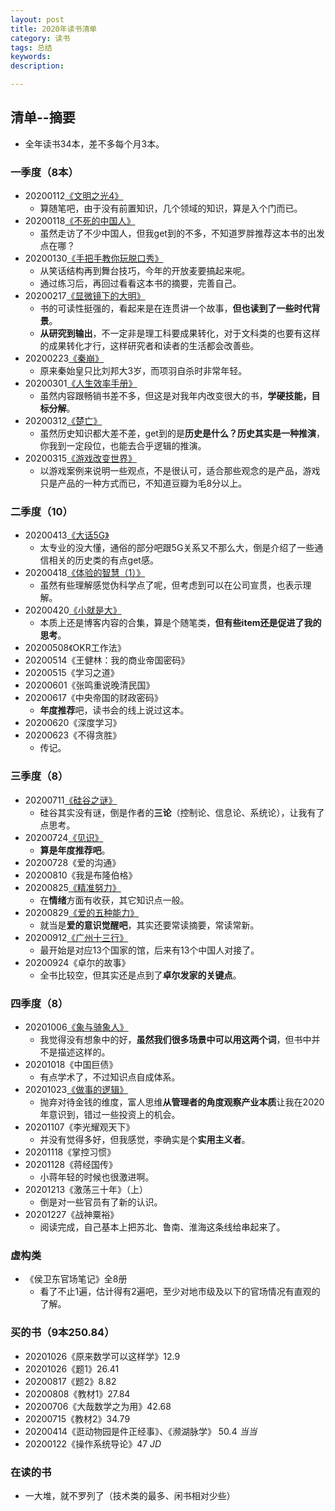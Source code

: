 ```yaml
---
layout: post   
title: 2020年读书清单    
category: 读书    
tags: 总结    
keywords:      
description:

---
```


## 清单--摘要

+ 全年读书34本，差不多每个月3本。

### 一季度（8本）

+ 20200112[《文明之光4》](https://www.jianshu.com/p/b200cdd7fcb6)
  + 算随笔吧，由于没有前置知识，几个领域的知识，算是入个门而已。
+ 20200118[《不死的中国人》](https://www.jianshu.com/p/7e66044288d2)
  + 虽然走访了不少中国人，但我get到的不多，不知道罗胖推荐这本书的出发点在哪？
+ 20200130[《手把手教你玩脱口秀》](https://www.jianshu.com/p/7ec335c7646d)
  + 从笑话结构再到舞台技巧，今年的开放麦要搞起来呢。
  + 通过练习后，再回过看看这本书的摘要，完善自己。
+ 20200217[《显微镜下的大明》](https://www.jianshu.com/p/686a70e8f0b0)
  + 书的可读性挺强的，看起来是在连贯讲一个故事，**但也读到了一些时代背景**。
  + **从研究到输出**，不一定非是理工科要成果转化，对于文科类的也要有这样的成果转化才行，这样研究者和读者的生活都会改善些。
+ 20200223[《秦崩》](https://www.jianshu.com/p/e6640736518f)
  + 原来秦始皇只比刘邦大3岁，而项羽自杀时非常年轻。
+ 20200301[《人生效率手册》](https://www.jianshu.com/p/0d10f50b7601)
  + 虽然内容跟畅销书差不多，但这是对我年内改变很大的书，**学硬技能，目标分解**。
+ 20200312[《楚亡》](https://www.jianshu.com/p/ece3b8c047de)
  + 虽然历史知识都大差不差，get到的是**历史是什么？历史其实是一种推演**，你我到一定段位，也能去合乎逻辑的推演。
+ 20200315[《游戏改变世界》](https://www.jianshu.com/p/367d3f8c4610)
  + 以游戏案例来说明一些观点，不是很认可，适合那些观念的是产品，游戏只是产品的一种方式而已，不知道豆瓣为毛8分以上。

### 二季度（10）

+ 20200413[《大话5G》](https://www.jianshu.com/p/b6131d79315f)
  + 太专业的没大懂，通俗的部分吧跟5G关系又不那么大，倒是介绍了一些通信相关的历史类的有点get感。
+ 20200418[《体验的智慧（1）》](https://www.jianshu.com/p/153d4676b806)
  + 虽然有些理解感觉伪科学点了呢，但考虑到可以在公司宣贯，也表示理解。
+ 20200420[《小就是大》](https://www.jianshu.com/p/d7b81b12d4ed)
  + 本质上还是博客内容的合集，算是个随笔类，**但有些item还是促进了我的思考**。
+ 20200508《OKR工作法》
+ 20200514《王健林：我的商业帝国密码》
+ 20200515《学习之道》
+ 20200601《张鸣重说晚清民国》
+ 20200617《中央帝国的财政密码》
  + **年度推荐**吧，读书会的线上说过这本。
+ 20200620《深度学习》
+ 20200623《不得贪胜》
  + 传记。

### 三季度（8）

+ 20200711[《硅谷之谜》](https://www.jianshu.com/p/495ea400beee)
  + 硅谷其实没有谜，倒是作者的**三论**（控制论、信息论、系统论），让我有了点思考。
+ 20200724[《见识》](https://www.jianshu.com/p/fc26cfabe7e4)
  + **算是年度推荐吧**。
+ 20200728《爱的沟通》
+ 20200810《我是布隆伯格》
+ 20200825[《精准努力》](https://www.jianshu.com/p/3d0fe3bd9dbe)
  + 在**情绪**方面有收获，其它知识点一般。
+ 20200829[《爱的五种能力》](https://www.jianshu.com/p/c1b44c784c04)
  + 就当是**爱的意识觉醒吧**，其实还要常读摘要，常读常新。
+ 20200912[《广州十三行》](https://www.jianshu.com/p/34ca12f3c6e5)
  + 最开始是对应13个国家的馆，后来有13个中国人对接了。
+ 20200924《卓尔的故事》
  + 全书比较空，但其实还是点到了**卓尔发家的关键点**。

### 四季度（8）

+ 20201006[《象与骑象人》](https://www.jianshu.com/p/5ab3a71334fe)
  + 我觉得没有想象中的好，**虽然我们很多场景中可以用这两个词**，但书中并不是描述这样的。
+ 20201018《中国巨债》
  + 有点学术了，不过知识点自成体系。
+ 20201023[《做事的逻辑》](https://www.jianshu.com/p/5e1586bda99e)
  + 抛弃对待金钱的维度，富人思维**从管理者的角度观察产业本质**让我在2020年意识到，错过一些投资上的机会。
+ 20201107《李光耀观天下》
  + 并没有觉得多好，但我感觉，李确实是个**实用主义者**。
+ 20201118《掌控习惯》
+ 20201128《蒋经国传》
  + 小蒋年轻的时候也很激进啊。
+ 20201213《激荡三十年》（上）
  + 倒是对一些官员有了新的认识。
+ 20201227《战神粟裕》
  + 阅读完成，自己基本上把苏北、鲁南、淮海这条线给串起来了。

### 虚构类

+ 《侯卫东官场笔记》全8册
  + 看了不止1遍，估计得有2遍吧，至少对地市级及以下的官场情况有直观的了解。

### 买的书（9本250.84）

+ 20201026《原来数学可以这样学》12.9
+ 20201026《题1》26.41
+ 20200817《题2》8.82
+ 20200808《教材1》27.84
+ 20200706《大哉数学之为用》42.68
+ 20200715《教材2》34.79
+ 20200414《逛动物园是件正经事》、《濒湖脉学》 50.4   *当当*
+ 20200122《操作系统导论》47  *JD*

### 在读的书

+ 一大堆，就不罗列了（技术类的最多、闲书相对少些）